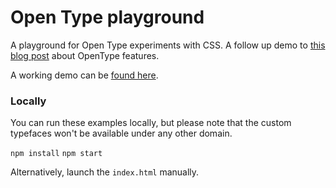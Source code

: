 # Open Type playground
A playground for Open Type experiments with CSS. A follow up demo to [this blog post](http://blog.ricardofilipe.com/post/deep-into-opentype-features) about OpenType features.

A working demo can be [found here](http://open-type.surge.sh).

### Locally

You can run these examples locally, but please note that the custom typefaces won't be available under any other domain.

`npm install`
`npm start`

Alternatively, launch the `index.html` manually.

